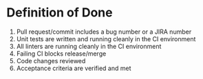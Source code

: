 # Definition of Done

1. Pull request/commit includes a bug number or a JIRA number
2. Unit tests are written and running cleanly in the CI environment
3. All linters are running cleanly in the CI environment
4. Failing CI blocks release/merge
5. Code changes reviewed
6. Acceptance criteria are verified and met